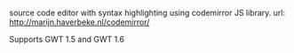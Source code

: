 source code editor with syntax highlighting using codemirror JS library.
url: http://marijn.haverbeke.nl/codemirror/


Supports GWT 1.5 and GWT 1.6